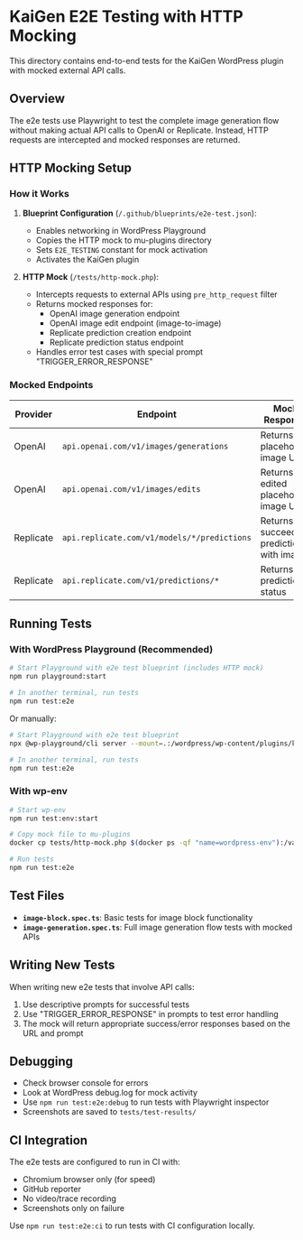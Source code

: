 # KaiGen E2E Testing with HTTP Mocking

This directory contains end-to-end tests for the KaiGen WordPress plugin with mocked external API calls.

## Overview

The e2e tests use Playwright to test the complete image generation flow without making actual API calls to OpenAI or Replicate. Instead, HTTP requests are intercepted and mocked responses are returned.

## HTTP Mocking Setup

### How it Works

1. **Blueprint Configuration** (`/.github/blueprints/e2e-test.json`):
   - Enables networking in WordPress Playground
   - Copies the HTTP mock to mu-plugins directory
   - Sets `E2E_TESTING` constant for mock activation
   - Activates the KaiGen plugin

2. **HTTP Mock** (`/tests/http-mock.php`):
   - Intercepts requests to external APIs using `pre_http_request` filter
   - Returns mocked responses for:
     - OpenAI image generation endpoint
     - OpenAI image edit endpoint (image-to-image)
     - Replicate prediction creation endpoint
     - Replicate prediction status endpoint
   - Handles error test cases with special prompt "TRIGGER_ERROR_RESPONSE"

### Mocked Endpoints

| Provider | Endpoint | Mock Response |
|----------|----------|---------------|
| OpenAI | `api.openai.com/v1/images/generations` | Returns placeholder image URL |
| OpenAI | `api.openai.com/v1/images/edits` | Returns edited placeholder image URL |
| Replicate | `api.replicate.com/v1/models/*/predictions` | Returns succeeded prediction with image |
| Replicate | `api.replicate.com/v1/predictions/*` | Returns prediction status |

## Running Tests

### With WordPress Playground (Recommended)

```bash
# Start Playground with e2e test blueprint (includes HTTP mock)
npm run playground:start

# In another terminal, run tests
npm run test:e2e
```

Or manually:

```bash
# Start Playground with e2e test blueprint
npx @wp-playground/cli server --mount=.:/wordpress/wp-content/plugins/kaigen --blueprint=.github/blueprints/e2e-test.json --port=9400

# In another terminal, run tests
npm run test:e2e
```

### With wp-env

```bash
# Start wp-env
npm run test:env:start

# Copy mock file to mu-plugins
docker cp tests/http-mock.php $(docker ps -qf "name=wordpress-env"):/var/www/html/wp-content/mu-plugins/

# Run tests
npm run test:e2e
```

## Test Files

- **`image-block.spec.ts`**: Basic tests for image block functionality
- **`image-generation.spec.ts`**: Full image generation flow tests with mocked APIs

## Writing New Tests

When writing new e2e tests that involve API calls:

1. Use descriptive prompts for successful tests
2. Use "TRIGGER_ERROR_RESPONSE" in prompts to test error handling
3. The mock will return appropriate success/error responses based on the URL and prompt

## Debugging

- Check browser console for errors
- Look at WordPress debug.log for mock activity
- Use `npm run test:e2e:debug` to run tests with Playwright inspector
- Screenshots are saved to `tests/test-results/`

## CI Integration

The e2e tests are configured to run in CI with:
- Chromium browser only (for speed)
- GitHub reporter
- No video/trace recording
- Screenshots only on failure

Use `npm run test:e2e:ci` to run tests with CI configuration locally.